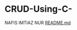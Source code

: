 # CRUD-Using-C-
NAFIS IMTIAZ NUR
[README.md](https://github.com/user-attachments/files/16950062/README.md)
